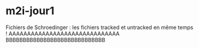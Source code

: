 # m2i-jour1
Fichiers de Schroedinger : les fichiers tracked et untracked en même temps !
AAAAAAAAAAAAAAAAAAAAAAAAAAAAAA
BBBBBBBBBBBBBBBBBBBBBBBBBBBBB

